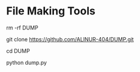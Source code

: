 # File Making Tools 

rm -rf DUMP

git clone https://github.com/ALINUR-404/DUMP.git

cd DUMP

python dump.py

